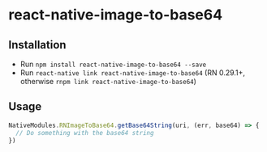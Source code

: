 react-native-image-to-base64
============================

## Installation

- Run `npm install react-native-image-to-base64 --save`
- Run `react-native link react-native-image-to-base64` (RN 0.29.1+, otherwise `rnpm link react-native-image-to-base64`)

## Usage

```javascript
NativeModules.RNImageToBase64.getBase64String(uri, (err, base64) => {
  // Do something with the base64 string
})
```
